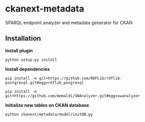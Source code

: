 ckanext-metadata
================

SPARQL endpoint analyzer and metadata generator for CKAN

 Installation
--------------

**Install plugin**

    python setup.py install

**Install dependencies**

    pip install -e git+https://github.com/RDFLib/rdflib-postgresql.git#egg=rdflib_posgresql

    pip install -e git+https://github.com/memaldi/SWAnalyzer.git#egg=swanalyzer
    
**Initialize new tables on CKAN database**

    python ckanext/metadata/model/initDB.py
